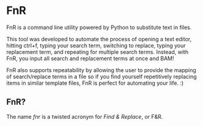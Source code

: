 FnR
=====

FnR is a command line utility powered by Python to substitute text in files.

This tool was developed to automate the process of opening a text editor, hitting ctrl+f, typing your search term, switching to replace, typing your replacement term, and repeating for multiple search terms. Instead, with FnR, you input all search and replacement terms at once and BAM!

FnR also supports repeatability by allowing the user to provide the mapping of search/replace terms in a file so if you find yourself repetitively replacing items in similar template files, FnR is perfect for automating your life. :)

## FnR?
The name *fnr* is a twisted acronym for _*Find & Replace*_, or F&R. 
